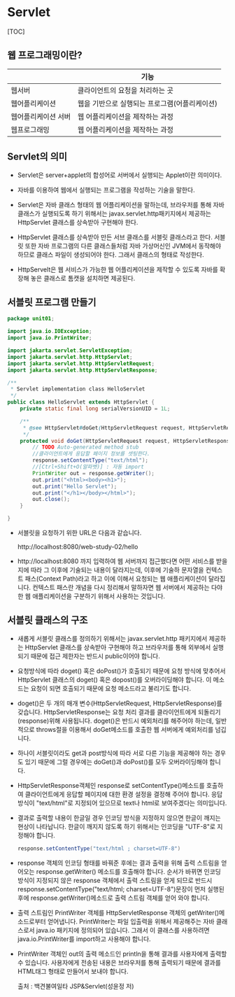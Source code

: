 # Servlet
[TOC]

## 웹 프로그래밍이란?


  |                     | 기능                                          |
  | ------------------- | --------------------------------------------- |
  | 웹서버              | 클라이언트의 요청을 처리하는 곳               |
  | 웹어플리케이션      | 웹을 기반으로 실행되는 프로그램(어플리케이션) |
  | 웹어플리케이션 서버 | 웹 어플리케이션을 제작하는 과정               |
  | 웹프로그래밍        | 웹 어플리케이션을 제작하는 과정               |

  

## Servlet의 의미

- Servlet은 server+applet의 합성어로 서버에서 실행되는 Applet이란 의미이다.

- 자바를 이용하여 웹에서 실행되는 프로그램을 작성하는 기술을 말한다. 

- Servlet은 자바 클래스 형태의 웹 어플리케이션을 말하는데, 
브라우저를 통해 자바 클래스가 실행되도록 하기 위해서는 javax.servlet.http패키지에서
제공하는 HttpServlet 클래스를 상속받아 구현해야 한다. 

- HttpServlet 클래스를 상속받아 
만든 서브 클래스를 서블릿 클래스라고 한다. 서블릿 또한 자바 프로그램의 다른 클래스들처럼
자바 가상머신인 JVM에서 동작해야 하므로 클래스 파일이 생성되어야 한다. 
그래서 클래스의 형태로 작성한다. 

- HttpServelt은 웹 서비스가 가능한 웹 어플리케이션을 제작할 수 있도록 
  자바를 확장해 놓은 클래스로 톰캣을 설치하면 제공된다. 

  
  
## 서블릿 프로그램 만들기

```java
package unit01;

import java.io.IOException;
import java.io.PrintWriter;

import jakarta.servlet.ServletException;
import jakarta.servlet.http.HttpServlet;
import jakarta.servlet.http.HttpServletRequest;
import jakarta.servlet.http.HttpServletResponse;

/**
 * Servlet implementation class HelloServlet
 */
public class HelloServlet extends HttpServlet {
	private static final long serialVersionUID = 1L;

	/**
	 * @see HttpServlet#doGet(HttpServletRequest request, HttpServletResponse response)
	 */
	protected void doGet(HttpServletRequest request, HttpServletResponse response) throws ServletException, IOException {
		// TODO Auto-generated method stub
		//클라이언트에게 응답할 페이지 정보를 셋팅한다. 
		response.setContentType("text/html");
		//[Ctrl+Shift+O(알파벳)] : 자동 import
		PrintWriter out = response.getWriter();
		out.print("<html><body><h1>");
		out.print("Hello Servlet");
		out.print("</h1></body></html>");
		out.close();
	}

}
```



- 서블릿을 요청하기 위한 URL은 다음과 같습니다. 

  http://localhost:8080/web-study-02/hello

- http://localhost:8080 까지 입력하여 웹 서버까지 접근했다면 어떤 서비스를 받을지에 따라 그 이후에 기술되는 
  내용이 달라지는데, 이후에 기술하 문자열을 컨텍스트 패스(Context Path)라고 하고 
  이에 이해서 요청되는 웹 애플리케이션이 달라집니다. 
  컨텍스트 패스란 개념을 다시 정리해서 말하자면 웹 서버에서 제공하는 다야한 웹 애플리케이션을 구분하기 위해서 
  사용하는 것입니다. 

  


## 서블릿 클래스의 구조 

- 새롭게 서블릿 클래스를 정의하기 위해서는 javax.servlet.http 패키지에서 제공하는 HttpServlet 클래스를 상속받아 구현해야 하고 
  브라우저를 통해 외부에서 실행되기 때문에 접근 제한자는 반드시 public이어야 합니다. 

- 요청방식에 따라 doget() 혹은 doPost()가 호출되기 때문에 요청 방식에 맞추어서 HttpServlet 클래스의 doget() 혹은 dopost()를 오버라이딩해야 합니다. 이 메소드는 요청이 되면 호출되기 때문에 요청 메소드라고 불리기도 합니다. 

- doget()은 두 개의 매개 변수(HttpServletRequest, HttpServletResponse)를 갖습니다. HttpServletResponse는 요청 처리 결과를 클라이언트에게 되돌리기(response)위해 사용됩니다. doget()은 반드시 예외처리를 해주어야 하는데, 일반적으로 throws절을 이용해서 doGet메소드를 호출한 웹 서버에게 예외처리를 넘깁니다. 

- 하나이 서블릿이라도 get과 post방식에 따라 서로 다른 기능을 제공해야 하는 경우도 있기 때문에 그럴 경우에는 doGet()과 doPost()를 모두 오버라이딩해야 합니다. 

- HttpServletResponse객체인 response로 setContentType()메소드를 호출하여 클라이언트에게 응답할 페이지에 대한 환경 설정을 결정해 주어야 합니다. 응답 방식이 "text/html"로 지정되어 있으므로 text나 html로 보여주겠다는 의미입니다. 

- 결과로 출력할 내용이 한글일 경우 인코딩 방식을 지정하지 않으면 한글이 깨지는 현상이 나타납니다. 한글이 깨지지 않도록 하기 위해서는 인코딩을 "UTF-8"로 지정해야 합니다. 

  ```JAVA
  response.setContentType("text/html ; charset=UTF-8")
  ```
  
- response 객체의 인코딩 형태를 바꿔준 후에는 결과 출력을 위해 출력 스트림을 얻어오는 response.getWriter() 메소드를 호출해야 합니다. 순서가 바뀌면 인코딩 방식이 지정되지 않은 response 객체에서 출력 스트림을 얻게 되므로 반드시 response.setContentType("text/html; charset=UTF-8")문장이 먼저 실행된 후에 response.getWriter()메소드로 출력 스트림 객체를 얻어 와야 합니다. 

  [^스트림이란]: 사용자가 입력한 데이터를 메모리에 저장하는 과정을 입력이라 하고 메모리에 저장된 데이터를 사용자가 볼 수 있도록 하는 과정을 출력이라고 하는데 입출력 과정이 가능하도록 하는 객체를 자바에서는 스트림이라고 합니다.

- 출력 스트림인 PrintWriter 객체를 HttpServletResponse 객체의 getWriter()메소드로부터 얻어냅니다. 
  PrintWriter는 파일 입출력을 위해서 제공해주는 자바 클래스로서 java.io 패키지에 정의되어 있습니다. 그래서 이 클래스를 사용하려면 java.io.PrintWriter를 import하고 사용해야 합니다. 

- PrintWriter 객체인 out의 출력 메소드인 println을 통해 결과를 사용자에게 출력할 수 있습니다. 사용자에게 전송된 내용은 브라우저를 통해 출력되기 때문에 결과를 HTML태그 형태로 만들어서 보내야 합니다. 



 




  출처 : 백견불여일타 JSP&Servlet(성윤정 저)